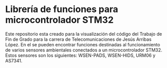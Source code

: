 # Librería de funciones para microcontrolador STM32
Este repositorio esta creado para la visualización del código del Trabajo de Fin de Grado para la carrera de Telecomunicaciones de Jesús Arribas López.
En el se pueden encontrar funciones destinadas al funcionamiento de varios sensores ambientales conectados a un microcontrolador STM32.
Estos sensores son los siguientes: WSEN-PADS, WSEN-HIDS, URM06 y AS7341.

